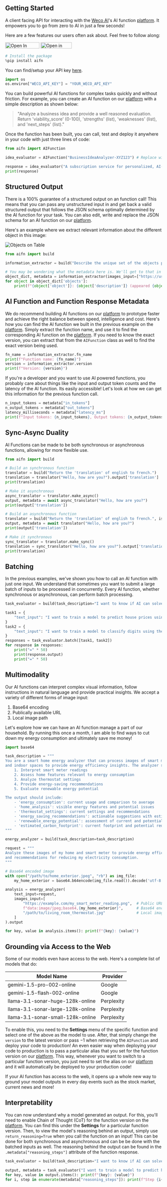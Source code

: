 ## Getting Started

A client facing API for interacting with the [Weco AI](https://www.weco.ai/)'s AI function [platform](https://www.aifunction.com). It empowers you to go from zero to AI in just a few seconds!

Here are a few features our users often ask about. Feel free to follow along:

<a href="https://colab.research.google.com/github/WecoAI/aifn-python/blob/main/examples/cookbook.ipynb" target="_parent"><img src="https://colab.research.google.com/assets/colab-badge.svg" alt="Open In Colab" width=110 height=20/></a>
<a target="_blank" href="https://lightning.ai/new?repo_url=https%3A%2F%2Fgithub.com%2FWecoAI%2Faifn-python%2Fblob%2Fmain%2Fexamples%2Fcookbook.ipynb"><img src="https://pl-bolts-doc-images.s3.us-east-2.amazonaws.com/app-2/studio-badge.svg" alt="Open in Studio" width=100 height=20/></a>


```python
# Install the package
%pip install aifn
```

You can find/setup your API key [here](https://www.aifunction.com/account/api-keys).


```python
import os
os.environ["WECO_API_KEY"] = "YOUR_WECO_API_KEY"
```

You can build powerful AI functions for complex tasks quickly and without friction. For example, you can create an AI function on our [platform](https://www.aifunction.com/function/new) with a simple description as shown below:

> "Analyze a business idea and provide a well reasoned evaluation. Return 'viability_score' (0-100), 'strengths' (list), 'weaknesses' (list), and 'next_steps' (list)."

Once the function has been built, you can call, test and deploy it anywhere in your code with just three lines of code:


```python
from aifn import AIFunction

idea_evaluator = AIFunction("BusinessIdeaAnalyzer-XYZ123") # Replace with your actual function name

response = idea_evaluator("A subscription service for personalized, AI-generated bedtime stories for children.").output
print(response)
```

## Structured Output

There is a 100% guarantee of a structured output on an function call! This means that you can pass any unstructured input in and get back a valid structured output that follows the JSON schema optimally determined by the AI function for your task. You can also edit, write and replace the JSON schema for an AI function on our [platform](https://www.aifunction.com/).

Here's an example where we extract relevant information about the different object in this image:

![Objects on Table](https://us.images.westend61.de/0001348304i/directly-above-shot-of-various-objects-on-table-EYF01650.jpg)


```python
from aifn import build

information_extractor = build("Describe the unique set of the objects present in the image. Provide the 'object', a 'description' and 'count' of how many times that particular object appeared in the image.")

# You may be wondering what the metadata here is. We'll get to that in a second.
object_dict, metadata = information_extractor(images_input=["https://us.images.westend61.de/0001348304i/directly-above-shot-of-various-objects-on-table-EYF01650.jpg"])
for object in object_dict['objects']:
    print(f"{object['object']}: {object['description']} (appeared {object['count']} times)")
```

## AI Function and Function Response Metadata

We do recommend building AI functions on our [platform](https://www.aifunction.com/) to prototype faster and achieve the right balance between speed, intelligence and cost. Here's how you can find the AI function we built in the previous example on the [platform](https://www.aifunction.com/). Simply extract the function name, and use it to find the corresponding AI function on the [platform](https://www.aifunction.com/). If you need to know the exact version, you can extract that from the `AIFunction` class as well to find the exact version being used.


```python
fn_name = information_extractor.fn_name
print(f"Function name: {fn_name}")
version = information_extractor.version
print(f"Version: {version}")
```

If you're a developer and you want to use AI powered functions, you probably care about things like the input and output token counts and the latency of the AI function. Its easily accessible! Let's look at how we can get this information for the previous function call.


```python
n_input_tokens = metadata["in_tokens"]
n_output_tokens = metadata["out_tokens"]
latency_milliseconds = metadata["latency_ms"]
print(f"Input tokens: {n_input_tokens}, Output tokens: {n_output_tokens}, Latency: {latency_milliseconds}ms")
```

## Sync-Async Duality

AI Functions can be made to be both synchronous or asynchronous functions, allowing for more flexible use.


```python
from aifn import build

# Build an synchronous function
translator = build("Return the 'translation' of english to french.")
translation = translator("Hello, how are you?").output['translation']
print(translation)

# Make it asynchronous
async_translator = translator.make_async()
output, metadata = await async_translator("Hello, how are you?")
print(output['translation'])

# Build an asynchronous function
translator = build("Return the 'translation' of english to french.", is_async=True)
output, metadata = await translator("Hello, how are you?")
print(output['translation'])

# Make it synchronous
sync_translator = translator.make_sync()
translation = sync_translator("Hello, how are you?").output['translation']
print(translation)
```

## Batching

In the previous examples, we've shown you how to call an AI function with just one input. We understand that sometimes you want to submit a large batch of inputs to be processed in concurrently. Every AI function, whether synchronous or asynchronous, can perform batch processing.


```python
task_evaluator = build(task_description="I want to know if AI can solve a problem for me, how easy it is to arrive at a solution and whether any helpful tips for me along the way. Help me understand this through - 'feasibility', 'justification', and 'suggestions'.")

task1 = {
    "text_input": "I want to train a model to predict house prices using the Boston Housing dataset hosted on Kaggle."
}
task2 = {
    "text_input": "I want to train a model to classify digits using the MNIST dataset hosted on Kaggle using a Google Colab notebook. Attached is an example of what some of the digits would look like.",
}
responses = task_evaluator.batch([task1, task2])
for response in responses:
    print("=" * 50)
    print(response.output)
    print("=" * 50)
```

## Multimodality

Our AI functions can interpret complex visual information, follow instructions in natural language and provide practical insights. We accept a variety of different forms of image input:
1. Base64 encoding
2. Publically available URL
3. Local image path

Let's explore how we can have an AI function manage a part of our household. By running this once a month, I am able to find ways to cut down my energy consumption and ultimately save me money!


```python
import base64

task_description = """
You are a smart home energy analyzer that can process images of smart meters, home exteriors, 
and indoor spaces to provide energy efficiency insights. The analyzer should:
    1. Interpret smart meter readings
    2. Assess home features relevant to energy consumption
    3. Analyze thermostat settings
    4. Provide energy-saving recommendations
    5. Evaluate renewable energy potential

The output should include:
    - 'energy_consumption': current usage and comparison to average
    - 'home_analysis': visible energy features and potential issues
    - 'thermostat_settings': current settings and recommendations
    - 'energy_saving_recommendations': actionable suggestions with estimated savings
    - 'renewable_energy_potential': assessment of current and potential renewable energy use
    - 'estimated_carbon_footprint': current footprint and potential reduction
"""

energy_analyzer = build(task_description=task_description)

request = """
Analyze these images of my home and smart meter to provide energy efficiency insights 
and recommendations for reducing my electricity consumption.
"""

# Base64 encoded image
with open("/path/to/home_exterior.jpeg", "rb") as img_file:
    my_home_exterior = base64.b64encode(img_file.read()).decode('utf-8')

analysis = energy_analyzer(
    text_input=request,
    images_input=[
        "https://example.com/my_smart_meter_reading.png",  # Public URL
        f"data:image/jpeg;base64,{my_home_exterior}",      # Base64 encoding
        "/path/to/living_room_thermostat.jpg"              # Local image path
    ]
).output

for key, value in analysis.items(): print(f"{key}: {value}")
```

## Grounding via Access to the Web

Some of our models even have access to the web. Here's a complete list of models that do:


| Model Name                        | Provider    |
|-----------------------------------|-------------|
| gemini-1.5-pro-002-online         | Google      |
| gemini-1.5-flash-002-online       | Google      |
| llama-3.1-sonar-huge-128k-online  | Perplexity  |
| llama-3.1-sonar-large-128k-online | Perplexity  |
| llama-3.1-sonar-small-128k-online | Perplexity  |

To enable this, you need to the **Settings** menu of the specific function and select one of the above as the model to use. After, that simply change the `version` to the latest version or pass $-1$ when retrieving the `AIFunction` and deploy your code to production! An even easier way when deploying your code to production is to pass a particular alias that you set for the function version on our [platform](https://www.aifunction.com). This way, whenever you want to switch to a particular function version, you just need to set the alias on our [platform](https://www.aifunction.com) and it will automatically be deployed to your production code!

If your AI function has access to the web, it opens up a whole new way to ground your model outputs in every day events such as the stock market, current news and more!

## Interpretability

You can now understand why a model generated an output. For this, you'll need to enable Chain of Thought (CoT) for the function version on the [platform](https://www.aifunction.com). You can find this under the **Settings** for a particular function version. Then, to view the model's reasoning behind an output, simply use `return_reasoning=True` when you call the function on an input! This can be done for both synchronous and asynchronous and can be be done with the batched inputs as well. The reasoning behind the output can be found in the `.metadata["reasoning_steps"]` attribute of the function response.


```python
task_evaluator = build(task_description="I want to know if AI can solve a problem for me, how easy it is to arrive at a solution and whether any helpful tips for me along the way. Help me understand this through - 'feasibility', 'justification', and 'suggestions'.")

output, metadata = task_evaluator("I want to train a model to predict house prices using the Boston Housing dataset hosted on Kaggle.", return_reasoning=True)
for key, value in output.items(): print(f"{key}: {value}")
for i, step in enumerate(metadata["reasoning_steps"]): print(f"Step {i+1}: {step}")
```


```python

```
